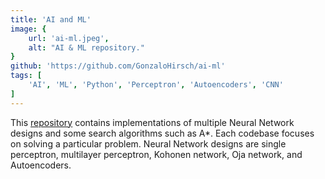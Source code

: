 ```yaml
---
title: 'AI and ML'
image: {
    url: 'ai-ml.jpeg',
    alt: "AI & ML repository."
}
github: 'https://github.com/GonzaloHirsch/ai-ml'
tags: [
    'AI', 'ML', 'Python', 'Perceptron', 'Autoencoders', 'CNN'
]
---
```


This [repository](https://github.com/GonzaloHirsch/ai-ml) contains implementations of multiple Neural Network designs and some search algorithms such as A*. Each codebase focuses on solving a particular problem. Neural Network designs are single perceptron, multilayer perceptron, Kohonen network, Oja network, and Autoencoders.